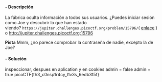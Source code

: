 #### - **Descripción** 

La fábrica oculta información a todos sus usuarios. ¿Puedes iniciar sesión como Joe y descubrir lo que han estado viendo? `https://jupiter.challenges.picoctf.org/problem/15796/`( [enlace](https://jupiter.challenges.picoctf.org/problem/15796/) ) o http://jupiter.challenges.picoctf.org:15796

**Pista**
Mmm, ¿no parece comprobar la contraseña de nadie, excepto la de Joe?
#### - **Solución** 
inspeccionar, despues en aplication y en cookies
admin = false
admin = true
picoCTF{th3_c0nsp1r4cy_l1v3s_6edb3f5f}